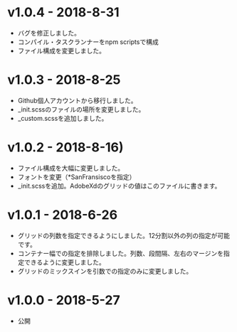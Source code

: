 # v1.0.4 - 2018-8-31
* バグを修正しました。
* コンパイル・タスクランナーをnpm scriptsで構成
* ファイル構成を変更しました。

# v1.0.3 - 2018-8-25
* Github個人アカウントから移行しました。
* _init.scssのファイルの場所を変更しました。
* _custom.scssを追加しました。

# v1.0.2 - 2018-8-16)
* ファイル構成を大幅に変更しました。
* フォントを変更（*SanFransiscoを指定）
* _init.scssを追加。AdobeXdのグリッドの値はこのファイルに書きます。

# v1.0.1 - 2018-6-26
* グリッドの列数を指定できるようにしました。12分割以外の列の指定が可能です。
* コンテナー幅での指定を排除しました。列数、段間隔、左右のマージンを指定できるように変更しました。
* グリッドのミックスインを引数での指定のみに変更しました。

# v1.0.0 - 2018-5-27
* 公開